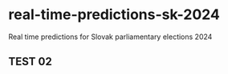 # real-time-predictions-sk-2024
Real time predictions for Slovak parliamentary elections 2024

## TEST 02
